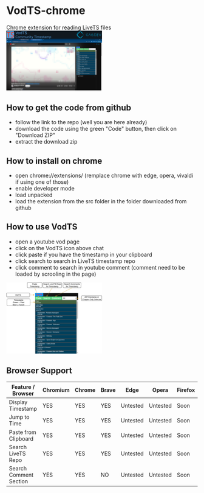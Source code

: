 # VodTS-chrome
Chrome extension for reading LiveTS files  
<img src="doc/screenshot_00.png" width="50%" />

## How to get the code from github
- follow the link to the repo (well you are here already)
- download the code using the green "Code" button, then click on "Download ZIP"
- extract the download zip

## How to install on chrome
- open chrome://extensions/ (remplace chrome with edge, opera, vivaldi if using one of those)
- enable developer mode
- load unpacked
- load the extension from the src folder in the folder downloaded from github

## How to use VodTS
- open a youtube vod page
- click on the VodTS icon above chat
- click paste if you have the timestamp in your clipboard
- click search to search in LiveTS timestamp repo
- click comment to search in youtube comment (comment need to be loaded by scrooling in the page)  
<img src="doc/diagram.png" width="50%" />

## Browser Support
| Feature / Browser      | Chromium | Chrome | Brave | Edge     | Opera    | Firefox |
|------------------------|----------|--------|-------|----------|----------|---------|
| Display Timestamp      | YES      | YES    | YES   | Untested | Untested | Soon    |
| Jump to Time           | YES      | YES    | YES   | Untested | Untested | Soon    |
| Paste from Clipboard   | YES      | YES    | YES   | Untested | Untested | Soon    |
| Search LiveTS Repo     | YES      | YES    | YES   | Untested | Untested | Soon    |
| Search Comment Section | YES      | YES    | NO    | Untested | Untested | Soon    |